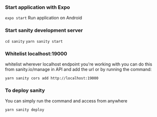 ### Start application with Expo
`expo start`
Run application on Android
### Start sanity development server
`cd sanity`
`yarn sanity start`

### Whitelist localhost:19000
whitelist wherever localhost endpoint you're working with you can do this from sanity.io/manage in API and add the url or by running the command:

`yarn sanity cors add http://localhost:19000`

### To deploy sanity
You can simply run the command and access from anywhere

`yarn sanity deploy`
